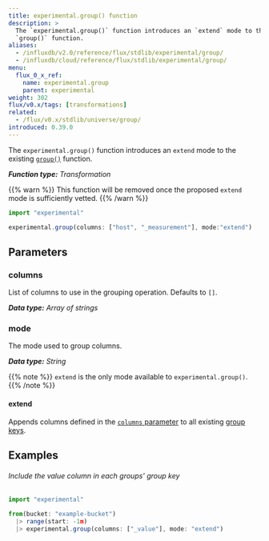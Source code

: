 ```yaml
---
title: experimental.group() function
description: >
  The `experimental.group()` function introduces an `extend` mode to the existing
  `group()` function.
aliases:
  - /influxdb/v2.0/reference/flux/stdlib/experimental/group/
  - /influxdb/cloud/reference/flux/stdlib/experimental/group/
menu:
  flux_0_x_ref:
    name: experimental.group
    parent: experimental
weight: 302
flux/v0.x/tags: [transformations]
related:
  - /flux/v0.x/stdlib/universe/group/
introduced: 0.39.0
---
```


The `experimental.group()` function introduces an `extend` mode to the existing
[`group()`](/flux/v0.x/stdlib/universe/group/) function.

_**Function type:** Transformation_

{{% warn %}}
This function will be removed once the proposed `extend` mode is sufficiently vetted.
{{% /warn %}}

```js
import "experimental"

experimental.group(columns: ["host", "_measurement"], mode:"extend")
```

## Parameters

### columns
List of columns to use in the grouping operation.
Defaults to `[]`.

_**Data type:** Array of strings_

### mode
The mode used to group columns.

_**Data type:** String_

{{% note %}}
`extend` is the only mode available to `experimental.group()`.
{{% /note %}}

#### extend
Appends columns defined in the [`columns` parameter](#columns) to all existing
[group keys](/influxdb/v2.0/query-data/get-started/#group-keys).

## Examples

###### Include the value column in each groups' group key
```js
import "experimental"

from(bucket: "example-bucket")
  |> range(start: -1m)
  |> experimental.group(columns: ["_value"], mode: "extend")
```
